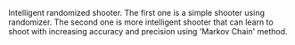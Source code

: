 Intelligent randomized shooter.
The first one is a simple shooter using randomizer.
The second one is more intelligent shooter that can learn to shoot with increasing accuracy and precision using 'Markov Chain' method.

